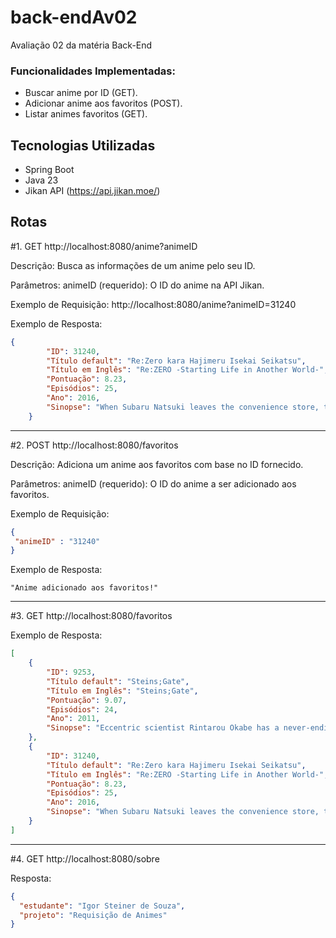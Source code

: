 # back-endAv02
Avaliação 02 da matéria Back-End

### Funcionalidades Implementadas:
- Buscar anime por ID (GET).
- Adicionar anime aos favoritos (POST).
- Listar animes favoritos (GET).

## Tecnologias Utilizadas
- Spring Boot
- Java 23
- Jikan API (https://api.jikan.moe/)

## Rotas

#1. GET http://localhost:8080/anime?animeID

Descrição:
Busca as informações de um anime pelo seu ID.

Parâmetros:
animeID (requerido): O ID do anime na API Jikan.

Exemplo de Requisição:
http://localhost:8080/anime?animeID=31240

Exemplo de Resposta:
```json
{
		"ID": 31240,
		"Título default": "Re:Zero kara Hajimeru Isekai Seikatsu",
		"Título em Inglês": "Re:ZERO -Starting Life in Another World-",
		"Pontuação": 8.23,
		"Episódios": 25,
		"Ano": 2016,
		"Sinopse": "When Subaru Natsuki leaves the convenience store, the last thing he expects is to be wrenched from his everyday life and dropped into a fantasy world. Things are not looking good for the bewildered teenager; however, not long after his arrival, he is attacked by some thugs. Armed with only a bag of groceries and a now useless cell phone, he is quickly beaten to a pulp. Fortunately, a mysterious beauty named Satella, in hot pursuit after the one who stole her insignia, happens upon Subaru and saves him. In order to thank the honest and kindhearted girl, Subaru offers to help in her search, and later that night, he even finds the whereabouts of that which she seeks. But unbeknownst to them, a much darker force stalks the pair from the shadows, and just minutes after locating the insignia, Subaru and Satella are brutally murdered.\n\nHowever, Subaru immediately reawakens to a familiar scene—confronted by the same group of thugs, meeting Satella all over again—the enigma deepens as history inexplicably repeats itself.\n\n[Written by MAL Rewrite]"
	}
```
----
#2. POST http://localhost:8080/favoritos

Descrição:
Adiciona um anime aos favoritos com base no ID fornecido.

Parâmetros:
animeID (requerido): O ID do anime a ser adicionado aos favoritos.

Exemplo de Requisição:
```json
{
 "animeID" : "31240"
}
```

Exemplo de Resposta:
```
"Anime adicionado aos favoritos!"
```
----

#3. GET http://localhost:8080/favoritos

Exemplo de Resposta:
```json
[
	{
		"ID": 9253,
		"Título default": "Steins;Gate",
		"Título em Inglês": "Steins;Gate",
		"Pontuação": 9.07,
		"Episódios": 24,
		"Ano": 2011,
		"Sinopse": "Eccentric scientist Rintarou Okabe has a never-ending thirst for scientific exploration. Together with his ditzy but well-meaning friend Mayuri Shiina and his roommate Itaru Hashida, Okabe founds the Future Gadget Laboratory in the hopes of creating technological innovations that baffle the human psyche. Despite claims of grandeur, the only notable \"gadget\" the trio have created is a microwave that has the mystifying power to turn bananas into green goo.\n\nHowever, when Okabe attends a conference on time travel, he experiences a series of strange events that lead him to believe that there is more to the \"Phone Microwave\" gadget than meets the eye. Apparently able to send text messages into the past using the microwave, Okabe dabbles further with the \"time machine,\" attracting the ire and attention of the mysterious organization SERN.\n\nDue to the novel discovery, Okabe and his friends find themselves in an ever-present danger. As he works to mitigate the damage his invention has caused to the timeline, Okabe fights a battle to not only save his loved ones but also to preserve his degrading sanity.\n\n[Written by MAL Rewrite]"
	},
	{
		"ID": 31240,
		"Título default": "Re:Zero kara Hajimeru Isekai Seikatsu",
		"Título em Inglês": "Re:ZERO -Starting Life in Another World-",
		"Pontuação": 8.23,
		"Episódios": 25,
		"Ano": 2016,
		"Sinopse": "When Subaru Natsuki leaves the convenience store, the last thing he expects is to be wrenched from his everyday life and dropped into a fantasy world. Things are not looking good for the bewildered teenager; however, not long after his arrival, he is attacked by some thugs. Armed with only a bag of groceries and a now useless cell phone, he is quickly beaten to a pulp. Fortunately, a mysterious beauty named Satella, in hot pursuit after the one who stole her insignia, happens upon Subaru and saves him. In order to thank the honest and kindhearted girl, Subaru offers to help in her search, and later that night, he even finds the whereabouts of that which she seeks. But unbeknownst to them, a much darker force stalks the pair from the shadows, and just minutes after locating the insignia, Subaru and Satella are brutally murdered.\n\nHowever, Subaru immediately reawakens to a familiar scene—confronted by the same group of thugs, meeting Satella all over again—the enigma deepens as history inexplicably repeats itself.\n\n[Written by MAL Rewrite]"
	}
]
```

----

#4. GET http://localhost:8080/sobre

Resposta:
```json
{
  "estudante": "Igor Steiner de Souza",
  "projeto": "Requisição de Animes"
}
```
